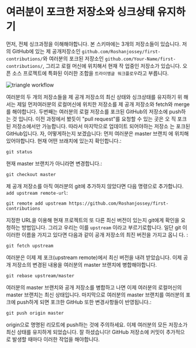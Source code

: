 # 여러분이 포크한 저장소와 싱크상태 유지하기

먼저, 전체 싱크과정을 이해해야합니다. 본 스키마에는 3개의 저장소들이 있습니다.
저의 GitHub에 있는 제 공개저장소인
`github.com/Roshanjossey/first-contributions/`와 여러분의 포크된 저장소인
`github.com/Your-Name/first-contributions/`, 그리고 로컬 머신에 위치해서 현재 작
업중인 저장소가 있습니다. 오픈 소스 프로젝트에 특화된 이러한 조합을
`트라이앵글 워크플로우`라고 부릅니다.

<img style="float;" src="https://firstcontributions.github.io/assets/additional-material/triangle_workflow.png" alt="triangle workflow" />

여러분의 두 개의 저장소들을 제 공개 저장소의 최신 상태와 싱크상태를 유지하기 위
해서는 제일 먼저여러분의 로컬머신에 위치한 저장소를 제 공개 저장소와 fetch와
merge를 해야합니다. 두번째는 여러분의 로컬 저장소를 포크된 GitHub의 저장소에
push하는 것 입니다. 이전 과정에서 봤듯이 "pull request"를 요청할 수 있는 곳은 오
직 포크된 저장소에서만 가능합니다. 따라서 마지막으로 업데이트 되어야하는 저장소
는 포크된 GitHub입니다. 자, 어떻게하는지 보겠습니다: 먼저 여러분은 master 브랜치
에 위치해 있어야합니다. 현재 어떤 브래치에 있는지 확인합니다.:

```
git status
```

현재 master 브랜치가 아니라면 변경합니다.:

```
git checkout master
```

제 공개 저장소를 아직 여러분의 git에 추가하지 않았다면 다음 명령으로 추가합니다.
`add upstream remote-url`:

```
git remote add upstream https://github.com/Roshanjossey/first-contributions
```

지정한 URL을 이용해 현재 프로젝트의 또 다른 최신 버전이 있는지 git에게 확인을 요
청하는 방법입니다. 그리고 우리는 이를 `upstream` 이라고 부르기로합니다. 일단 git
이 이러한 이름을 가지고 있다면 다음과 같이 공개 저장소의 최진 버전을 가지고 옵니
다. :

```
git fetch upstream
```

여러분은 이제 제 포크(upstream remote)에서 최신 버전을 내려 받았습니다. 이제 공
개 저장소의 변경된 내용을 여러분의 master 브랜치에 병합해야합니다.

```
git rebase upstream/master
```

여러분의 master 브랜치와 공개 저장소를 병합하고 나면 이제 여러분의 로컬머신의
master 브랜치는 최신 상태입니다. 마지막으로 여러분의 master 브랜치를 여러분의 포
크에 push하게 되면 포크한 GitHub 또한 변경사항들이 반영됩니다.:

```
git push origin master
```

origin으로 명명된 리모트에 push하는 것에 주의하세요. 이제 여러분의 모든 저장소가
최신 상태를 유지하게 되었습니다. 잘 하셨습니다! GitHub 저장소에 커밋이 추가적으
로 발생할 때마다 이러한 작업을 해야합니다.

